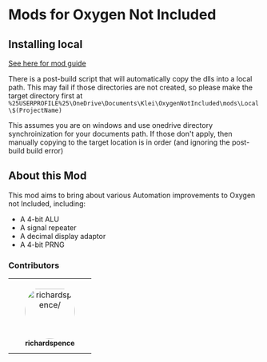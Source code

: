 # Mods for Oxygen Not Included

## Installing local

[See here for mod guide](https://github.com/Cairath/Oxygen-Not-Included-Modding/wiki/Introduction#your-first-mod)

There is a post-build script that will automatically copy the dlls into a local path.  This may fail if those directories are not created, so please make the target directory first at `%25USERPROFILE%25\OneDrive\Documents\Klei\OxygenNotIncluded\mods\Local\$(ProjectName)`

This assumes you are on windows and use onedrive directory synchroinization for your documents path.  If those don't apply, then manually copying to the target location is in order (and ignoring the post-build build error)

## About this Mod

This mod aims to bring about various Automation improvements to Oxygen not Included, including:

 - A 4-bit ALU
 - A signal repeater
 - A decimal display adaptor
 - A 4-bit PRNG

### Contributors

<table>
<tr>
    <td align="center" style="word-wrap: break-word; width: 150.0; height: 150.0">
        <a href=https://github.com/richardspence>
            <img src=https://avatars.githubusercontent.com/u/9914123?v=4 width="100;"  style="border-radius:50%;align-items:center;justify-content:center;overflow:hidden;padding-top:10px" alt=richardspence/>
            <br />
            <sub style="font-size:14px"><b>richardspence</b></sub>
        </a>
    </td>
</tr>
</table>

<!-- readme: contributors -start -->
<!-- readme: contributors -end -->
